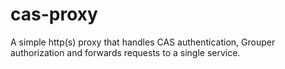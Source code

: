 cas-proxy
=========

A simple http(s) proxy that handles CAS authentication, Grouper authorization
and forwards requests to a single service.
